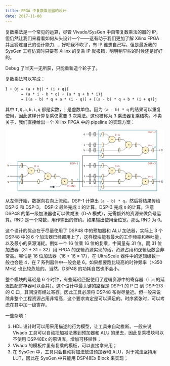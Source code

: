 ```yaml
---
title: FPGA 中复数乘法器的设计
date: 2017-11-08
---
```


复数乘法是一个常见的运算，尽管 Vivado/SysGen 中自带复数乘法的器的 IP，但仍然让我们来看看如何从头设计一个——这有助于我们更加了解 Xilinx FPGA 并且锻炼自己的设计能力……好吧我不吹了，有 IP 谁想自己写。但是最近我的 SysGen 工程仿真时只要有 Xilinx 的复乘 IP 就报错，明明稍早些的时候还是好好的。

Debug 了半天一无所获，只能重新造个轮子了。

复数乘法可以写成：

```plain
I + Qj = (a + bj) * (i + qj)
       = (a * i - b * q) + (a * q + b * i)j
       = [(a - b) * q + a * (i - q)] + [(a - b) * q + b * (i + q)]j
```

其中 `I,Q,a,b,i,q` 都是实数，`j` 是虚数单位。因为 `(a - b) * q` 的结果可以重复使用，因此这样计算复乘仅需要 3 次乘法。这也被称为 3 乘法器复乘结构。不卖关子，我们直接给出一个 Xilinx FPGA 中的 pipeline 的实现方案：

![cmult-fpga-1](cmult-fpga-1.png)

从左侧开始，数据向右向上流动。DSP-1 计算出 `(a - b) * q`，然后将结果传给 DSP-2 和 DSP-3。 DSP-2 最终完成 `I` 的计算，DSP-3 完成 `Q` 的计算。注意 DSP48 的第一级加法器也可以做减法（D-A 模式），无需额外的资源来做负号运算。RND 是一个常数，用作输出的修约。如果输出使用全位宽，那么 RND 为 0。

这个设计的优点在于尽量使用了 DSP48 中的预加器和 ALU 加法器，实际上 3 个 DSP48 中的 6 个加法器已经都用上了，这样模块能有最大的工作频率和吞吐量，以及最小的资源消耗。例如一个 16 位乘 16 位的复乘，中间量有 31 位。而 31 位加法器（31 + 31 = 32）用 FPGA 的逻辑资源实现的话，资源占用和逻辑级数会非常高。哪怕是 16 位加法器（16 + 16 = 17），在 UltraScale 器件中的逻辑级数一般也会是 4，在 7 系列器件中一般会是 6。如果想要跑比较高的时钟频率（>350 MHz) 也比较危险的。当然，DSP48 的功耗自然也不会小。

整个模块的延迟是 6 个时钟，有些延迟匹配使用了逻辑资源中的寄存器（`i,q` 的延迟匹配寄存器可以合并）。这个设计中最关键的路径是 DSP-1 的 P 口 到 DSP-2/3 的 C 口，其间没有经过寄存。因此工具必须将 DSP48 布得尽量近。但一般来说除非整个工程资源占用非常高，这个要求肯定是可以满足的。时序紧张时，可以考虑在其中加一级寄存。

一些杂项：

1. HDL 设计时可以用采用描述的行为模型，让工具来自动推断。一般来说 Vivado 工具可以自动把加减法塞到预加器和 ALU 的里去，因此复乘模块可以不使用 DSP48Ex 的原语库，增加可移植性；
2. Vivado 的模板库里有复乘的模板，可以直接拿来用；
3. 在 SysGen 中，工具只会自动将加法放进预加器和 ALU，对于减法坚持用 LUT，因此在 SysGen 中只能用 DSP48Ex Block 来实现；

